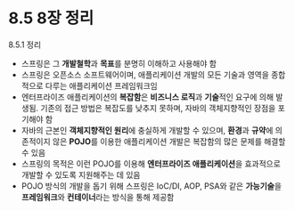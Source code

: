 # 8.5 8장 정리

8.5.1 정리

- 스프링은 그 **개발철학**과 **목표**를 분명히 이해하고 사용해야 함
- 스프링은 오픈소스 소프트웨어이며, 애플리케이션 개발의 모든 기술과 영역을 종합적으로 다루는 애플리케이션 프레임워크임
- 엔터프라이즈 애플리케이션의 **복잡함**은 **비즈니스 로직**과 **기술**적인 요구에 의해 발생됨. 기존의 접근 방법은 복잡도를 낮추지 못하며, 자바의 객체지향적인 장점을 포기해야 함
- 자바의 근본인 **객체지향적인 원리**에 충실하게 개발할 수 있으며, **환경**과 **규약**에 의존적이지 않은 **POJO**를 이용한 애플리케이션 개발은 복잡함의 많은 문제를 해결할 수 있음
- 스프링의 목적은 이런 POJO를 이용해 **엔터프라이즈 애플리케이션**을 효과적으로 개발할 수 있도록 지원해주는 데 있음
- POJO 방식의 개발을 돕기 위해 스프링은 IoC/DI, AOP, PSA와 같은 **가능기술**을 **프레임워크**와 **컨테이너**라는 방식을 통해 제공함